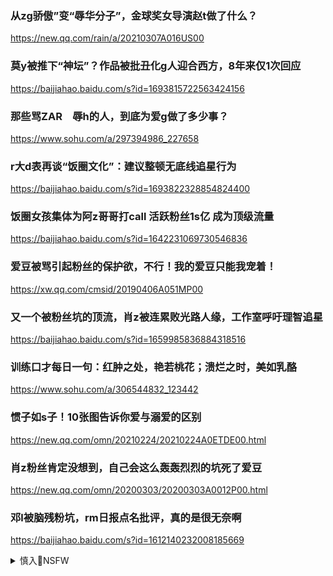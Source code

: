### 从zg骄傲”变“辱华分子”，金球奖女导演赵t做了什么？
https://new.qq.com/rain/a/20210307A016US00

### 莫y被推下“神坛”？作品被批丑化g人迎合西方，8年来仅1次回应
https://baijiahao.baidu.com/s?id=1693815722563424156

### 那些骂ZAR　辱h的人，到底为爱g做了多少事？
https://www.sohu.com/a/297394986_227658

### r大d表再谈“饭圈文化”：建议整顿无底线追星行为
https://baijiahao.baidu.com/s?id=1693822328854824400

### 饭圈女孩集体为阿z哥哥打call 活跃粉丝1s亿 成为顶级流量
https://baijiahao.baidu.com/s?id=1642231069730546836

### 爱豆被骂引起粉丝的保护欲，不行！我的爱豆只能我宠着！
https://xw.qq.com/cmsid/20190406A051MP00

### 又一个被粉丝坑的顶流，肖z被连累败光路人缘，工作室呼吁理智追星
https://baijiahao.baidu.com/s?id=1659985836884318516

### 训练口才每日一句：红肿之处，艳若桃花；溃烂之时，美如乳酪
https://www.sohu.com/a/306544832_123442

### 惯子如s子！10张图告诉你爱与溺爱的区别
https://new.qq.com/omn/20210224/20210224A0ETDE00.html

### 肖z粉丝肯定没想到，自己会这么轰轰烈烈的坑死了爱豆
https://new.qq.com/omn/20200303/20200303A0012P00.html

### 邓l被脑残粉坑，rm日报点名批评，真的是很无奈啊
https://baijiahao.baidu.com/s?id=1612140232008185669

<details><summary>慎入🔞NSFW</summary>

Not Safe For Work
<img src="https://upload.wikimedia.org/wikipedia/commons/thumb/d/d3/Biohazard_Symbol_Specification.png/210px-Biohazard_Symbol_Specification.png">

<details><summary><b>风险自理Use At Your Own Risk🈲</summary>


</details>
</details>
